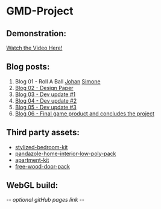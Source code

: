 # GMD-Project

## Demonstration:
[Watch the Video Here!](https://www.youtube.com/watch?v=25Tu8uxpCHk) 

## Blog posts:
1. Blog 01 - Roll A Ball [Johan](blog/RollABall_Johan.md) [Simone](blog/blog01.md)
2. [Blog 02 - Design Paper](blog/blog02.md)
3. [Blog 03 - Dev update #1](blog/blog03.md)
4. [Blog 04 - Dev update #2](blog/blog04.md)
5. [Blog 05 - Dev update #3](blog/blog05.md)
6. [Blog 06 - Final game product and concludes the project](blog/blog06.md)

## Third party assets:
* [stylized-bedroom-kit](https://assetstore.unity.com/packages/3d/environments/stylized-bedroom-kit-308050)
* [pandazole-home-interior-low-poly-pack](https://assetstore.unity.com/packages/3d/props/interior/pandazole-home-interior-low-poly-pack-203033)
* [apartment-kit](https://assetstore.unity.com/packages/3d/environments/apartment-kit-124055)
* [free-wood-door-pack](https://assetstore.unity.com/packages/3d/props/interior/free-wood-door-pack-280509)

## WebGL build:
 -- *optional gitHub pages link* -- 
